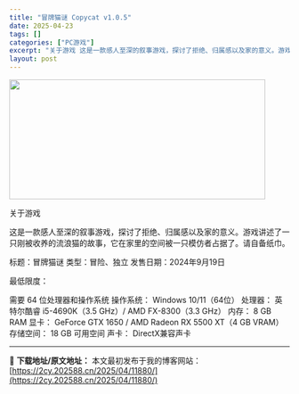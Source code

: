 ```yaml
---
title: "冒牌猫谜 Copycat v1.0.5"
date: 2025-04-23
tags: []
categories: ["PC游戏"]
excerpt: "关于游戏 这是一款感人至深的叙事游戏，探讨了拒绝、归属感以及家的意义。游戏讲述了一只刚被收养的流浪猫的故事，它在家里的空间被一只模仿者占据了。请自备纸巾。 标题：冒牌猫谜 类型：冒险、独立 发售日期：2024年9月19日 最低限度： 需要 64 位处理器和操作系统 操作系统： Windows 10/&hellip;"
layout: post
---
```


<img class="aligncenter size-full wp-image-11873" src="https://2cy.202588.cn/wp-content/uploads/2025/04/2025042310125284.webp" alt="" width="460" height="215" />

关于游戏

这是一款感人至深的叙事游戏，探讨了拒绝、归属感以及家的意义。游戏讲述了一只刚被收养的流浪猫的故事，它在家里的空间被一只模仿者占据了。请自备纸巾。

标题：冒牌猫谜
类型：冒险、独立
发售日期：2024年9月19日

最低限度：

需要 64 位处理器和操作系统
操作系统： Windows 10/11（64位）
处理器： 英特尔酷睿 i5-4690K（3.5 GHz）/ AMD FX-8300（3.3 GHz）
内存： 8 GB RAM
显卡： GeForce GTX 1650 / AMD Radeon RX 5500 XT（4 GB VRAM）
存储空间： 18 GB 可用空间
声卡： DirectX兼容声卡

---
📖 **下载地址/原文地址：** 本文最初发布于我的博客网站：[https://2cy.202588.cn/2025/04/11880/](https://2cy.202588.cn/2025/04/11880/)

